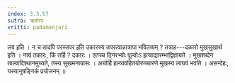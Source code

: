 ```yaml
---
index: 3.3.57
sutra: ऋदोरप्‌
vritti: padamanjari
---
```


 लव इति । न च तादपि परस्तपर इति उकारस्य तपरत्वान्नात्रापा भवितव्यम् ? तत्राह---दकारो मुखसुखार्थ इति । नायं तकारः, किं तर्हि ? दकारः । एतच्च ठ्निरभ्योः पूल्वोःऽ इत्याद्यारम्भाद्विज्ञायते । मुखशब्देन ताल्वादिश्थानमुच्यते, तस्य सुखमनायासः । अचोर्हि हल्व्यवहितयोरुच्चारणे मुखस्य लाघवं भवति । असन्देहः, यस्यानुषङ्गिकं प्रयोजनम् ॥